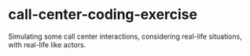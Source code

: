 # call-center-coding-exercise
Simulating some call center interactions, considering real-life situations, with real-life like actors.
